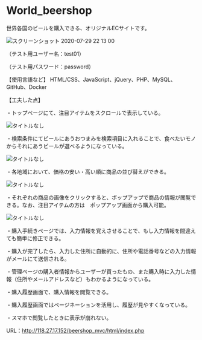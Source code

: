 # World_beershop
世界各国のビールを購入できる、オリジナルECサイトです。

![スクリーンショット 2020-07-29 22 13 00](https://user-images.githubusercontent.com/63849657/88804333-bce58e00-d1e8-11ea-94e8-3b96c237810e.png)

（テスト用ユーザー名：test01）

（テスト用パスワード：password）

【使用言語など】
HTML/CSS、JavaScript、jQuery、PHP、MySQL、GitHub、Docker

【工夫した点】

・トップページにて、注目アイテムをスクロールで表示している。

![タイトルなし](https://user-images.githubusercontent.com/63849657/89090506-45794f80-d3de-11ea-8e19-2af52a9f6dce.gif)

・検索条件にてビールにあうおつまみを検索項目に入れることで、食べたいモノからそれにあうビールが選べるようになっている。

![タイトルなし](https://user-images.githubusercontent.com/63849657/89090566-a6a12300-d3de-11ea-894b-1df05723ab91.gif)

・各地域において、価格の安い・高い順に商品の並び替えができる。

![タイトルなし](https://user-images.githubusercontent.com/63849657/89090615-f5e75380-d3de-11ea-9bf3-982b498f18b5.gif)

・それぞれの商品の画像をクリックすると、ポップアップで商品の情報が閲覧できる。なお、注目アイテムの方は　ポップアップ画面から購入可能。

![タイトルなし](https://user-images.githubusercontent.com/63849657/89090669-6aba8d80-d3df-11ea-8d39-5dadc05b066a.gif)

・購入手続きページでは、入力情報を覚えさせることで、もし入力情報を間違えても簡単に修正できる。

・購入が完了したら、入力した住所に自動的に、住所や電話番号などの入力情報がメールにて送信される。

・管理ページの購入者情報からユーザーが買ったもの、また購入時に入力した情報（住所やメールアドレスなど）もわかるようになっている。

・購入履歴画面で、購入情報を閲覧できる。

・購入履歴画面ではページネーションを活用し、履歴が見やすくなっている。

・スマホで閲覧したときに表示が崩れない。

URL：http://118.27.17.152/beershop_mvc/html/index.php

